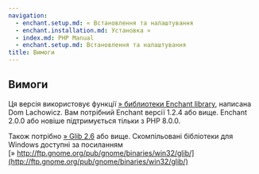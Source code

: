 ```yaml
---
navigation:
  - enchant.setup.md: « Встановлення та налаштування
  - enchant.installation.md: Установка »
  - index.md: PHP Manual
  - enchant.setup.md: Встановлення та налаштування
title: Вимоги
---
```

## Вимоги

Ця версія використовує функції [» библиотеки Enchant library](http://www.abisource.com/projects/enchant/), написана Dom Lachowicz. Вам потрібний Enchant версії 1.2.4 або вище. Enchant 2.0.0 або новіше підтримується тільки з PHP 8.0.0.

Також потрібно [» Glib 2.6](http://ftp.gnome.org/pub/gnome/sources/glib/) або вище. Скомпільовані бібліотеки для Windows доступні за посиланням [» http://ftp.gnome.org/pub/gnome/binaries/win32/glib/](http://ftp.gnome.org/pub/gnome/binaries/win32/glib/)
